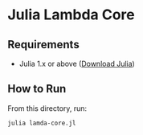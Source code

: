 # Julia Lambda Core

## Requirements

- Julia 1.x or above ([Download Julia](https://julialang.org/downloads/))

## How to Run

From this directory, run:

```sh
julia lamda-core.jl
```